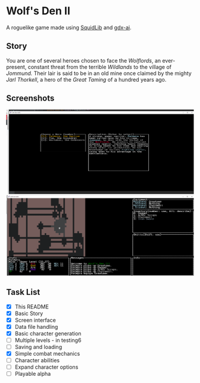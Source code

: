 # Wolf's Den II

A roguelike game  made using [SquidLib](https://github.com/SquidPony/SquidLib)
and [gdx-ai](https://github.com/libgdx/gdx-ai).

## Story

You are one of several heroes chosen to face the *Wolflords*,
an ever-present, constant threat from the terrible *Wildlands* to the
village of *Jommund.* Their lair is said to be in an old mine once claimed
by the mighty *Jarl Thorkell*, a hero of the *Great Taming* of a hundred
years ago.

## Screenshots
![Character Creation](/screenshots/charselect.png)
![In the Mine](/screenshots/mine.png)

## Task List

- [x] This README
- [x] Basic Story
- [x] Screen interface
- [x] Data file handling
- [x] Basic character generation
- [ ] Multiple levels - in testing6
- [ ] Saving and loading
- [x] Simple combat mechanics
- [ ] Character abilities
- [ ] Expand character options
- [ ] Playable alpha